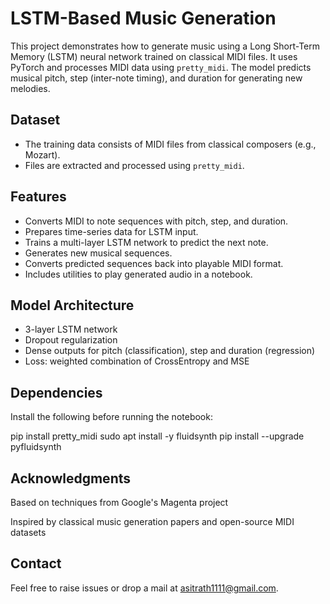 # LSTM-Based Music Generation

This project demonstrates how to generate music using a Long Short-Term Memory (LSTM) neural network trained on classical MIDI files. It uses PyTorch and processes MIDI data using `pretty_midi`. The model predicts musical pitch, step (inter-note timing), and duration for generating new melodies.

## Dataset

- The training data consists of MIDI files from classical composers (e.g., Mozart).
- Files are extracted and processed using `pretty_midi`.

## Features

- Converts MIDI to note sequences with pitch, step, and duration.
- Prepares time-series data for LSTM input.
- Trains a multi-layer LSTM network to predict the next note.
- Generates new musical sequences.
- Converts predicted sequences back into playable MIDI format.
- Includes utilities to play generated audio in a notebook.

## Model Architecture

- 3-layer LSTM network
- Dropout regularization
- Dense outputs for pitch (classification), step and duration (regression)
- Loss: weighted combination of CrossEntropy and MSE

## Dependencies

Install the following before running the notebook:

pip install pretty_midi
sudo apt install -y fluidsynth
pip install --upgrade pyfluidsynth

## Acknowledgments
Based on techniques from Google's Magenta project

Inspired by classical music generation papers and open-source MIDI datasets

## Contact
Feel free to raise issues or drop a mail at asitrath1111@gmail.com.

